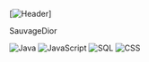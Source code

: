 [![Header](D:\GitProfile\assets\southpark.png)]

SauvageDior

![Java](https://img.shields.io/badge/-Java-?style=for-the-badge&logo=java)
![JavaScript](https://img.shields.io/badge/-Java-?style=for-the-badge&logo=javascript)
![SQL](https://img.shields.io/badge/-SQL-?style=for-the-badge&logo=mysql)
![CSS](https://img.shields.io/badge/-css-?style=for-the-badge&logo=css)

